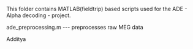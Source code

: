 This folder contains MATLAB(fieldtrip) based scripts used for the ADE - Alpha decoding - project.

ade_preprocessing.m --- preprocesses raw MEG data

Additya
